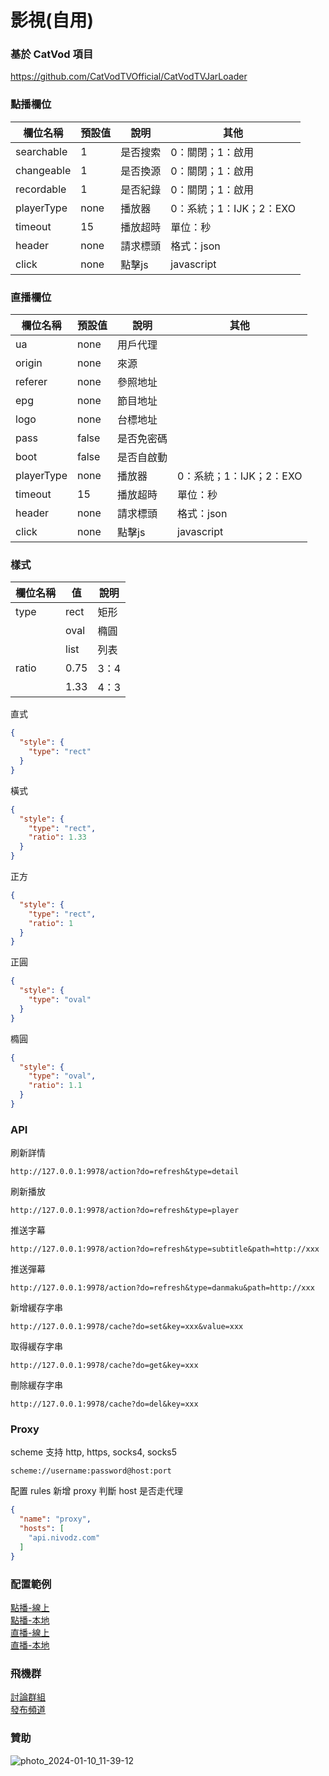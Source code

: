# 影視(自用)

### 基於 CatVod 項目

https://github.com/CatVodTVOfficial/CatVodTVJarLoader

### 點播欄位

| 欄位名稱       | 預設值  | 說明   | 其他               |
|------------|------|------|------------------|
| searchable | 1    | 是否搜索 | 0：關閉；1：啟用        |
| changeable | 1    | 是否換源 | 0：關閉；1：啟用        |
| recordable | 1    | 是否紀錄 | 0：關閉；1：啟用        |
| playerType | none | 播放器  | 0：系統；1：IJK；2：EXO |
| timeout    | 15   | 播放超時 | 單位：秒             |
| header     | none | 請求標頭 | 格式：json          |
| click      | none | 點擊js | javascript       |

### 直播欄位

| 欄位名稱       | 預設值   | 說明    | 其他               |
|------------|-------|-------|------------------|
| ua         | none  | 用戶代理  |                  |
| origin     | none  | 來源    |                  |
| referer    | none  | 參照地址  |                  |
| epg        | none  | 節目地址  |                  |
| logo       | none  | 台標地址  |                  |
| pass       | false | 是否免密碼 |                  |
| boot       | false | 是否自啟動 |                  |
| playerType | none  | 播放器   | 0：系統；1：IJK；2：EXO |
| timeout    | 15    | 播放超時  | 單位：秒             |
| header     | none  | 請求標頭  | 格式：json          |
| click      | none  | 點擊js  | javascript       |

### 樣式

| 欄位名稱  | 值    | 說明  |
|-------|------|-----|
| type  | rect | 矩形  |
|       | oval | 橢圓  |
|       | list | 列表  |
| ratio | 0.75 | 3：4 |
|       | 1.33 | 4：3 |

直式

```json
{
  "style": {
    "type": "rect"
  }
}
```

橫式

```json
{
  "style": {
    "type": "rect",
    "ratio": 1.33
  }
}
```

正方

```json
{
  "style": {
    "type": "rect",
    "ratio": 1
  }
}
```

正圓

```json
{
  "style": {
    "type": "oval"
  }
}
```

橢圓

```json
{
  "style": {
    "type": "oval",
    "ratio": 1.1
  }
}
```

### API

刷新詳情

```
http://127.0.0.1:9978/action?do=refresh&type=detail
```

刷新播放

```
http://127.0.0.1:9978/action?do=refresh&type=player
```

推送字幕

```
http://127.0.0.1:9978/action?do=refresh&type=subtitle&path=http://xxx
```

推送彈幕

```
http://127.0.0.1:9978/action?do=refresh&type=danmaku&path=http://xxx
```

新增緩存字串

```
http://127.0.0.1:9978/cache?do=set&key=xxx&value=xxx
```

取得緩存字串

```
http://127.0.0.1:9978/cache?do=get&key=xxx
```

刪除緩存字串

```
http://127.0.0.1:9978/cache?do=del&key=xxx
```

### Proxy

scheme 支持 http, https, socks4, socks5

```
scheme://username:password@host:port
```

配置 rules 新增 proxy 判斷 host 是否走代理

```json
{
  "name": "proxy",
  "hosts": [
    "api.nivodz.com"
  ]
}
```

### 配置範例

[點播-線上](other/sample/vod/online.json)  
[點播-本地](other/sample/vod/offline.json)  
[直播-線上](other/sample/live/online.json)  
[直播-本地](other/sample/live/offline.json)

### 飛機群

[討論群組](https://t.me/fongmi_offical)  
[發布頻道](https://t.me/fongmi_release)

### 贊助
![photo_2024-01-10_11-39-12](https://github.com/FongMi/TV/assets/3471963/fdc12771-386c-4d5d-9a4d-d0bec0276fa7)

